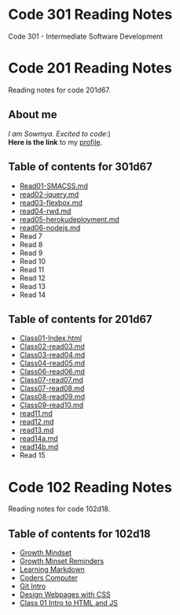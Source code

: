 # Code 301 Reading Notes
Code 301 - Intermediate Software Development

# Code 201 Reading Notes

Reading notes for code 201d67.


## About me

*I am Sowmya. Excited to code*:) <br>
**Here is the link** to my [profile](https://sowmyabillakanti.github.io/reading-notes/).

## Table of contents for 301d67
* [Read01-SMACSS.md](301/read01-smacss.md)
* [read02-jquery.md](301/read02-jquery.md)
* [read03-flexbox.md](301/read03-flexbox.md)
* [read04-rwd.md](301/read04-rwd.md)
* [read05-herokudeployment.md](301/read05-herokudeployment.md)
* [read06-nodejs.md](301/read06-nodejs.md)
* Read 7
* Read 8
* Read 9
* Read 10
* Read 11
* Read 12
* Read 13
* Read 14


## Table of contents for 201d67
* [Class01-Index.html](201/class01-index.html)
* [Class02-read03.md](201/read03.md)
* [Class03-read04.md](201/read04.md)
* [Class04-read05.md](201/read05.md)
* [Class06-read06.md](201/read06.md)
* [Class07-read07.md](201/read07.md)
* [Class07-read08.md](201/read08.md)
* [Class08-read09.md](201/read09.md)
* [Class09-read10.md](201/read10.md)
* [read11.md](201/read11.md)
* [read12.md](201/read12.md)
* [read13.md](201/read13.md)
* [read14a.md](201/read14a.md)
* [read14b.md](201/read14b.md)
* Read 15

# Code 102 Reading Notes

Reading notes for code 102d18.

## Table of contents for 102d18
* [Growth Mindset](GrowthMindset.md)
* [Growth Minset Reminders](GrowthMindsetReminders.md)
* [Learning Markdown](LearningMarkdown.md)
* [Coders Computer](CodersComputer.md)
* [Git Intro](GitIntro.md)
* [Design Webpages with CSS](designwebpageswithcss.md)
* [ Class 01 Intro to HTML and JS](class-01.md)
